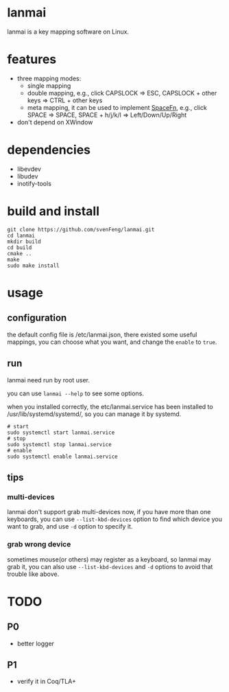 # lanmai
lanmai is a key mapping software on Linux.

# features
+ three mapping modes:
    + single mapping
    + double mapping, e.g., click CAPSLOCK => ESC, CAPSLOCK + other keys => CTRL + other keys
    + meta mapping, it can be used to implement [SpaceFn](https://geekhack.org/index.php?topic=51069.0), e.g., click SPACE => SPACE, SPACE + h/j/k/l => Left/Down/Up/Right
+ don't depend on XWindow

# dependencies
+ libevdev
+ libudev
+ inotify-tools

# build and install
```
git clone https://github.com/svenFeng/lanmai.git
cd lanmai
mkdir build
cd build
cmake ..
make
sudo make install
```

# usage
## configuration
the default config file is /etc/lanmai.json, there existed some useful mappings, you can choose what you want, and change the `enable` to `true`.

## run
lanmai need run by root user.

you can use `lanmai --help` to see some options.

when you installed correctly, the etc/lanmai.service has been installed to /usr/lib/systemd/systemd/, so you can manage it by systemd.
```
# start
sudo systemctl start lanmai.service
# stop
sudo systemctl stop lanmai.service
# enable
sudo systemctl enable lanmai.service
```

## tips
### multi-devices
lanmai don't support grab multi-devices now, if you have more than one keyboards, you can use `--list-kbd-devices` option to find which device you want to grab, and use `-d` option to specify it.

### grab wrong device
sometimes mouse(or others) may register as a keyboard, so lanmai may grab it, you can also use `--list-kbd-devices` and `-d` options to avoid that trouble like above.

# TODO
## P0
+ better logger

## P1
+ verify it in Coq/TLA+
